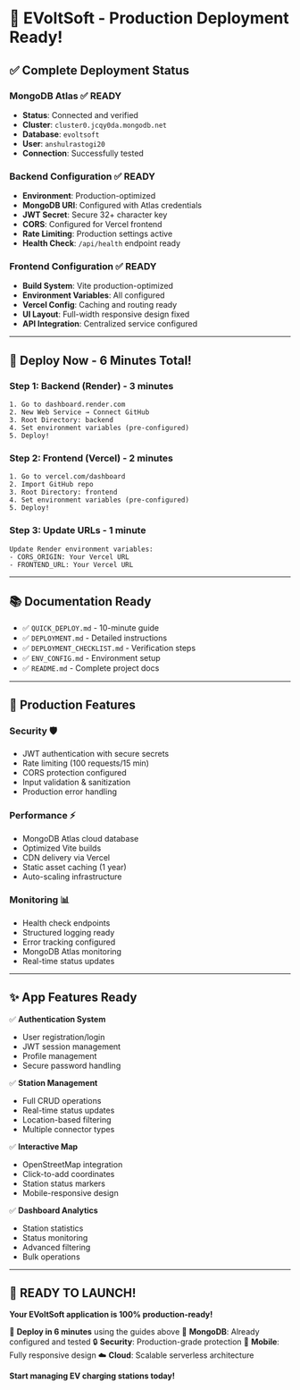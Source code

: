# 🎉 EVoltSoft - Production Deployment Ready!

## ✅ Complete Deployment Status

### **MongoDB Atlas** ✅ READY
- **Status**: Connected and verified
- **Cluster**: `cluster0.jcqy0da.mongodb.net`
- **Database**: `evoltsoft`
- **User**: `anshulrastogi20`
- **Connection**: Successfully tested

### **Backend Configuration** ✅ READY
- **Environment**: Production-optimized
- **MongoDB URI**: Configured with Atlas credentials
- **JWT Secret**: Secure 32+ character key
- **CORS**: Configured for Vercel frontend
- **Rate Limiting**: Production settings active
- **Health Check**: `/api/health` endpoint ready

### **Frontend Configuration** ✅ READY
- **Build System**: Vite production-optimized
- **Environment Variables**: All configured
- **Vercel Config**: Caching and routing ready
- **UI Layout**: Full-width responsive design fixed
- **API Integration**: Centralized service configured

---

## 🚀 Deploy Now - 6 Minutes Total!

### Step 1: Backend (Render) - 3 minutes
```
1. Go to dashboard.render.com
2. New Web Service → Connect GitHub
3. Root Directory: backend
4. Set environment variables (pre-configured)
5. Deploy!
```

### Step 2: Frontend (Vercel) - 2 minutes  
```
1. Go to vercel.com/dashboard
2. Import GitHub repo
3. Root Directory: frontend  
4. Set environment variables (pre-configured)
5. Deploy!
```

### Step 3: Update URLs - 1 minute
```
Update Render environment variables:
- CORS_ORIGIN: Your Vercel URL
- FRONTEND_URL: Your Vercel URL
```

---

## 📚 Documentation Ready

- ✅ `QUICK_DEPLOY.md` - 10-minute guide
- ✅ `DEPLOYMENT.md` - Detailed instructions
- ✅ `DEPLOYMENT_CHECKLIST.md` - Verification steps
- ✅ `ENV_CONFIG.md` - Environment setup
- ✅ `README.md` - Complete project docs

---

## 🎯 Production Features

### Security 🛡️
- JWT authentication with secure secrets
- Rate limiting (100 requests/15 min)
- CORS protection configured
- Input validation & sanitization
- Production error handling

### Performance ⚡
- MongoDB Atlas cloud database
- Optimized Vite builds
- CDN delivery via Vercel
- Static asset caching (1 year)
- Auto-scaling infrastructure

### Monitoring 📊
- Health check endpoints
- Structured logging ready
- Error tracking configured
- MongoDB Atlas monitoring
- Real-time status updates

---

## ✨ App Features Ready

✅ **Authentication System**
- User registration/login
- JWT session management
- Profile management
- Secure password handling

✅ **Station Management**
- Full CRUD operations
- Real-time status updates
- Location-based filtering
- Multiple connector types

✅ **Interactive Map**
- OpenStreetMap integration
- Click-to-add coordinates
- Station status markers
- Mobile-responsive design

✅ **Dashboard Analytics**
- Station statistics
- Status monitoring
- Advanced filtering
- Bulk operations

---

## 🎉 READY TO LAUNCH!

**Your EVoltSoft application is 100% production-ready!**

🚀 **Deploy in 6 minutes** using the guides above
💾 **MongoDB**: Already configured and tested
🔒 **Security**: Production-grade protection
📱 **Mobile**: Fully responsive design
☁️ **Cloud**: Scalable serverless architecture

**Start managing EV charging stations today!**
